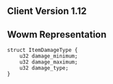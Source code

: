 ## Client Version 1.12

## Wowm Representation
```rust,ignore
struct ItemDamageType {
    u32 damage_minimum;    
    u32 damage_maximum;    
    u32 damage_type;    
}

```
